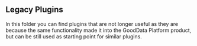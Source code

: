 ## Legacy Plugins

In this folder you can find plugins that are not longer useful as they are because the same functionality made it into the GoodData Platform product, but can be still used as starting point for similar plugins.
